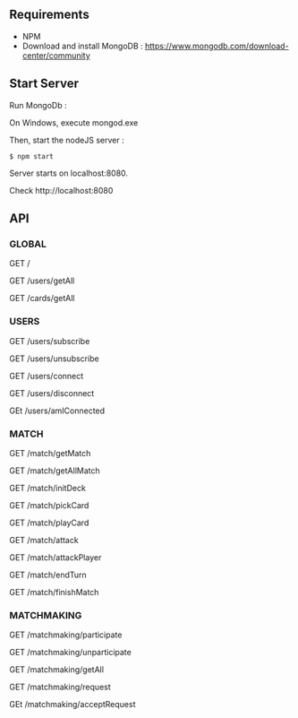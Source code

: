 ## Requirements

- NPM
- Download and install MongoDB : https://www.mongodb.com/download-center/community

## Start Server

Run MongoDb :

On Windows, execute mongod.exe

Then, start the nodeJS server :

```
$ npm start
```

Server starts on localhost:8080.

Check http://localhost:8080

## API

### GLOBAL

GET /

GET /users/getAll

GET /cards/getAll

### USERS

GET /users/subscribe

GET /users/unsubscribe

GET /users/connect

GET /users/disconnect

GEt /users/amIConnected

### MATCH

GET /match/getMatch

GET /match/getAllMatch

GET /match/initDeck

GET /match/pickCard

GET /match/playCard

GET /match/attack

GET /match/attackPlayer

GET /match/endTurn

GET /match/finishMatch

### MATCHMAKING

GET /matchmaking/participate

GET /matchmaking/unparticipate

GET /matchmaking/getAll

GET /matchmaking/request

GEt /matchmaking/acceptRequest

